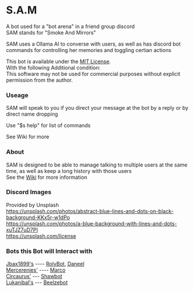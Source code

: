 # S.A.M  
  
 A bot used for a "bot arena" in a friend group discord  
 SAM stands for "Smoke And Mirrors"
 
 SAM uses a Ollama AI to converse with users, as well as has discord bot commands for controlling her memories and toggling certian actions
 
 This bot is available under the [MIT License](LICENSE.txt).  
 With the following Additional condition:  
 This software may not be used for commercial purposes without explicit permission from the author.   
 
 ### Useage
 SAM will speak to you if you direct your message at the bot by a reply or by direct name dropping
 
 Use "$s help" for list of commands
 
 See Wiki for more
 
 ### About
 SAM is designed to be able to manage talking to multiple users at the same time, as well as keep a long history with those users  
 See the [Wiki](https://github.com/EvanSkiStudios/flukebot/wiki) for more information  
 
 ### Discord Images
 Provided by Unsplash  
 https://unsplash.com/photos/abstract-blue-lines-and-dots-on-black-background-KKx5r-w1dPo  
 https://unsplash.com/photos/a-blue-background-with-lines-and-dots-xuTJZ7uD7PI  
 https://unsplash.com/license  

 ### Bots this Bot will Interact with
 [Jbax1899's](https://github.com/jbax1899) ---- [RolyBot](https://github.com/jbax1899/RolyBot),  [Daneel](https://github.com/jbax1899/Daneel)    
 [Mercerenies'](https://github.com/Mercerenies) ---- [Marco](https://github.com/Mercerenies/marco-bot)     
 [Circaurus'](https://github.com/Circaurus) --- [Shawbot](https://github.com/Circaurus/Shawbot)  
 [Lukanibal's](https://github.com/Lukanibal) --- [Beelzebot](https://github.com/Lukanibal/Beelzebot)  